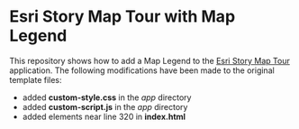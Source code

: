 # Esri Story Map Tour with Map Legend

This repository shows how to add a Map Legend to the [Esri Story Map Tour](https://github.com/Esri/storymap-tour) application.  The following modifications have been made to the original template files:

- added **custom-style.css** in the *app* directory
- added **custom-script.js** in the *app* directory
- added elements near line 320 in **index.html**